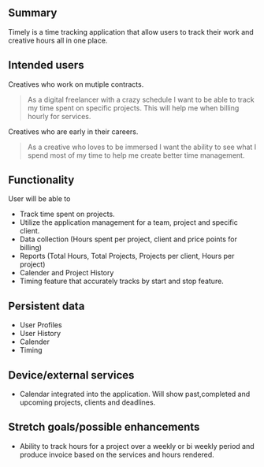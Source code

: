## Summary

Timely is a time tracking application that allow users to track their work and creative hours all in one place. 

## Intended users

Creatives who work on mutiple contracts. 

> As a digital freelancer with a crazy schedule I want to be able to track my time spent on specific projects. This will help me when billing hourly for services. 

Creatives who are early in their careers.

> As a creative who loves to be immersed I want the ability to see what I spend most of my time to help me create better time management. 

## Functionality

User will be able to
- Track time spent on projects.
- Utilize the application management for a team, project and specific client.
- Data collection (Hours spent per project, client and price points for billing)
- Reports (Total Hours, Total Projects, Projects per client, Hours per project)
- Calender and Project History
- Timing feature that accurately tracks by start and stop feature. 

## Persistent data

- User Profiles
- User History
- Calender
- Timing 

## Device/external services

- Calendar integrated into the application. Will show past,completed and upcoming projects, clients and deadlines. 

## Stretch goals/possible enhancements 

- Ability to track hours for a project over a weekly or bi weekly period and produce invoice based on the services and hours rendered. 